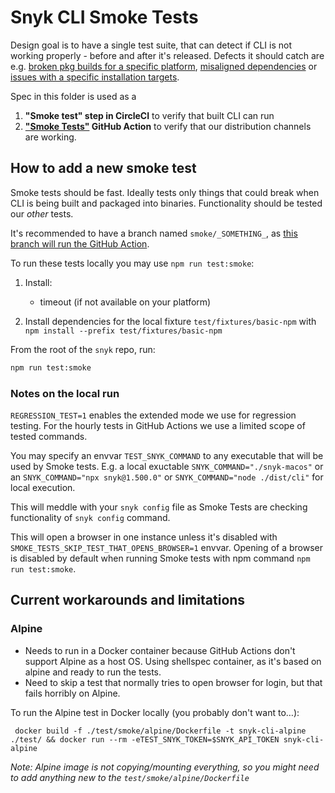 # Snyk CLI Smoke Tests

Design goal is to have a single test suite, that can detect if CLI is not working properly - before and after it's released. Defects it should catch are e.g. [broken pkg builds for a specific platform](https://github.com/snyk/snyk/issues/670), [misaligned dependencies](https://github.com/snyk/snyk/issues/1261) or [issues with a specific installation targets](https://github.com/snyk/snyk/issues/1270).

Spec in this folder is used as a

1. **"Smoke test" step in CircleCI** to verify that built CLI can run
2. **["Smoke Tests"](https://github.com/snyk/snyk/actions?query=workflow%3A%22Smoke+Tests%22) GitHub Action** to verify that our distribution channels are working.

## How to add a new smoke test

Smoke tests should be fast. Ideally tests only things that could break when CLI is being built and packaged into binaries. Functionality should be tested our _other_ tests.

It's recommended to have a branch named `smoke/_SOMETHING_`, as [this branch will run the GitHub Action](https://github.com/snyk/snyk/blob/f35f39e96ef7aa69b22a846315dda015b12a4564/.github/workflows/smoke-tests.yml#L3-L5).

To run these tests locally you may use `npm run test:smoke`:

1. Install:

   - timeout (if not available on your platform)

2. Install dependencies for the local fixture `test/fixtures/basic-npm` with `npm install --prefix test/fixtures/basic-npm`

From the root of the `snyk` repo, run:

```sh
npm run test:smoke
```

### Notes on the local run

`REGRESSION_TEST=1` enables the extended mode we use for regression testing. For the hourly tests in GitHub Actions we use a limited scope of tested commands.

You may specify an envvar `TEST_SNYK_COMMAND` to any executable that will be used by Smoke tests. E.g. a local exuctable `SNYK_COMMAND="./snyk-macos"` or an `SNYK_COMMAND="npx snyk@1.500.0"` or `SNYK_COMMAND="node ./dist/cli"` for local execution.

This will meddle with your `snyk config` file as Smoke Tests are checking functionality of `snyk config` command.

This will open a browser in one instance unless it's disabled with `SMOKE_TESTS_SKIP_TEST_THAT_OPENS_BROWSER=1` envvar. Opening of a browser is disabled by default when running Smoke tests with npm command `npm run test:smoke`.

## Current workarounds and limitations

### Alpine

- Needs to run in a Docker container because GitHub Actions don't support Alpine as a host OS. Using shellspec container, as it's based on alpine and ready to run the tests.
- Need to skip a test that normally tries to open browser for login, but that fails horribly on Alpine.

To run the Alpine test in Docker locally (you probably don't want to…):

```
 docker build -f ./test/smoke/alpine/Dockerfile -t snyk-cli-alpine ./test/ && docker run --rm -eTEST_SNYK_TOKEN=$SNYK_API_TOKEN snyk-cli-alpine
```

_Note: Alpine image is not copying/mounting everything, so you might need to add anything new to the `test/smoke/alpine/Dockerfile`_
